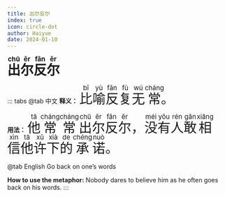 ```yaml
---
title: 出尔反尔
index: true
icon: circle-dot
author: Haiyue
date: 2024-01-10
---
```

<script setup lang="js">
import PinYin from "@PinYin";
</script>

<PinYin/>

<span style="font-size:30px;font-weight:bold;"><ruby>出<rt>chū</rt></ruby><ruby>尔<rt>ěr</rt></ruby><ruby>反<rt>fǎn</rt></ruby><ruby>尔<rt>ěr</rt></ruby></span>


::: tabs 
@tab 中文
**释义：** <span style="font-size:30px"><ruby>比<rt>bǐ</rt></ruby><ruby>喻<rt>yù</rt></ruby><ruby>反<rt>fǎn</rt></ruby><ruby>复<rt>fù</rt></ruby><ruby>无<rt>wú</rt></ruby><ruby>常<rt>cháng</rt></ruby>。</span>

**用法：** <span style="font-size:30px"><ruby>他<rt>tā</rt></ruby><ruby>常<rt>cháng</rt></ruby><ruby>常<rt>cháng</rt></ruby><ruby>出<rt>chū</rt></ruby><ruby>尔<rt>ěr</rt></ruby><ruby>反<rt>fǎn</rt></ruby><ruby>尔<rt>ěr</rt></ruby>， <ruby>没<rt>méi</rt></ruby><ruby>有<rt>yǒu</rt></ruby><ruby>人<rt>rén</rt></ruby><ruby>敢<rt>gǎn</rt></ruby><ruby>相<rt>xiāng</rt></ruby><ruby>信<rt>xìn</rt></ruby><ruby>他<rt>tā</rt></ruby><ruby>许<rt>xǔ</rt></ruby><ruby>下<rt>xià</rt></ruby><ruby>的<rt>de</rt></ruby><ruby>承<rt>chéng</rt></ruby><ruby>诺<rt>nuò</rt></ruby>。</span>


@tab English
Go back on one’s words

**How to use the metaphor:** Nobody dares to believe him as he often goes back on his words.
:::
